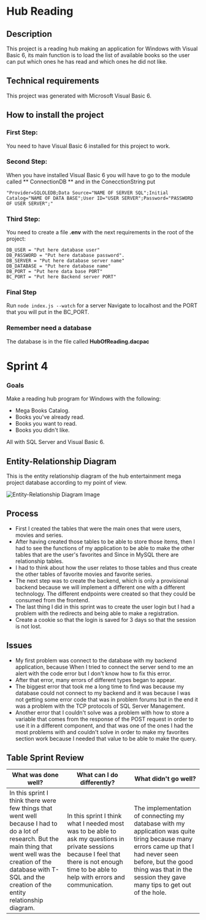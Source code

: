 # Hub Reading

## Description

This project is a reading hub making an application for Windows with Visual Basic 6, its main function is to load the list of available books so the user can put which ones he has read and which ones he did not like.

## Technical requirements

This project was generated with Microsoft Visual Basic 6.

## How to install the project

### First Step: 

You need to have Visual Basic 6 installed for this project to work.

### Second Step: 

When you have installed Visual Basic 6 you will have to go to the module called ** ConnectionDB ** and in the ConecctionString put

```
"Provider=SQLOLEDB;Data Source="NAME OF SERVER SQL";Initial Catalog="NAME OF DATA BASE";User ID="USER SERVER";Password="PASSWORD OF USER SERVER";"
```

### Third Step:

You need to create a file **.env** with the next requirements in the root of the project:
```
DB_USER = "Put here database user"
DB_PASSWORD = "Put here database password".
DB_SERVER = "Put here database server name"
DB_DATABASE = "Put here database name"
DB_PORT = "Put here data base PORT"
BC_PORT = "Put here Backend server PORT"
```

### Final Step

Run `node index.js --watch` for a server Navigate to localhost and the PORT that you will put in the BC_PORT.

### Remember need a database

The database is in the file called **HubOfReading.dacpac**

# Sprint 4

### Goals
Make a reading hub program for Windows with the following:

- Mega Books Catalog.
- Books you've already read.
- Books you want to read.
- Books you didn't like.

All with SQL Server and Visual Basic 6.

## Entity-Relationship Diagram

This is the entity relationship diagram of the hub entertainment mega project database according to my point of view.

![Entity-Relationship Diagram Image](/public/Entity-Relationship.webp)

## Process

- First I created the tables that were the main ones that were users, movies and series. 
- After having created those tables to be able to store those items, then I had to see the functions of my application to be able to make the other tables that are the user's favorites and Since in MySQL there are relationship tables.
- I had to think about how the user relates to those tables and thus create the other tables of favorite movies and favorite series.
- The next step was to create the backend, which is only a provisional backend because we will implement a different one with a different technology. The different endpoints were created so that they could be consumed from the frontend.
- The last thing I did in this sprint was to create the user login but I had a problem with the redirects and being able to make a registration.
- Create a cookie so that the login is saved for 3 days so that the session is not lost.

## Issues

- My first problem was connect to the database with my backend application, because When I tried to connect the server send to me an alert with the code error but I don't know how to fix this error.
- After that error, many errors of different types began to appear.
- The biggest error that took me a long time to find was because my database could not connect to my backend and it was because I was not getting some error code that was in problem forums but in the end it was a problem with the TCP protocols of SQL Server Management.
- Another error that I couldn't solve was a problem with how to store a variable that comes from the response of the POST request in order to use it in a different component, and that was one of the ones I had the most problems with and couldn't solve in order to make my favorites section work because I needed that value to be able to make the query.

## Table Sprint Review

| **What was done well?** | **What can I do differently?** | **What didn't go well?** |
------------------|----------------------------|-----------------------
| In this sprint I think there were few things that went well because I had to do a lot of research. But the main thing that went well was the creation of the database with T-SQL and the creation of the entity relationship diagram. | In this sprint I think what I needed most was to be able to ask my questions in private sessions because I feel that there is not enough time to be able to help with errors and communication. | The implementation of connecting my database with my application was quite tiring because many errors came up that I had never seen before, but the good thing was that in the session they gave many tips to get out of the hole. |